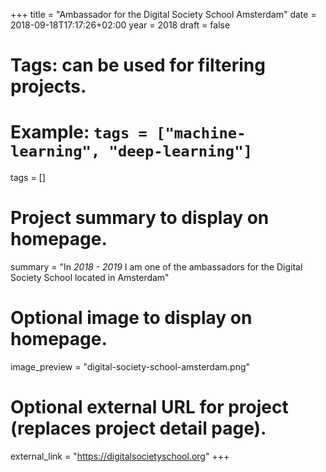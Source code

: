 +++
title = "Ambassador for the Digital Society School Amsterdam"
date = 2018-09-18T17:17:26+02:00
year = 2018
draft = false

# Tags: can be used for filtering projects.
# Example: `tags = ["machine-learning", "deep-learning"]`
tags = []

# Project summary to display on homepage.
summary = "In _2018 - 2019_ I am one of the ambassadors for the Digital Society School located in Amsterdam"

# Optional image to display on homepage.
image_preview = "digital-society-school-amsterdam.png"

# Optional external URL for project (replaces project detail page).
external_link = "https://digitalsocietyschool.org"
+++
